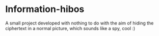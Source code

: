 # Information-hibos
A small project developed with nothing to do with the aim of hiding the ciphertext in a normal picture, which sounds like a spy, cool :)
